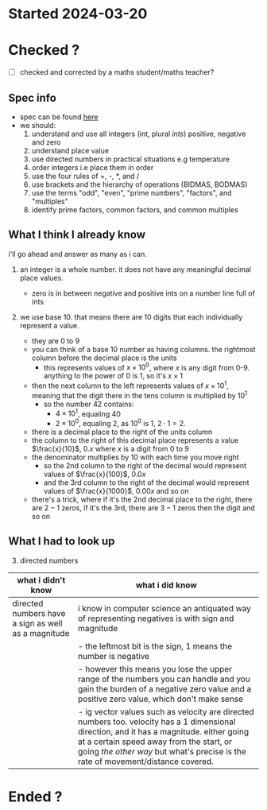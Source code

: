 # Started 2024-03-20

# Checked ?

- [ ] checked and corrected by a maths student/maths teacher?

## Spec info

- spec can be found [here](https://qualifications.pearson.com/content/dam/pdf/International%20GCSE/Mathematics%20A/2016/Specification%20and%20sample%20assessments/International-GCSE-in-Mathematics-Spec-A.pdf)
- we should:
    1. understand and use all integers (int, plural *ints*) positive, negative and zero
    2. understand place value
    3. use directed numbers in practical situations e.g temperature
    4. order integers i.e place them in order
    5. use the four rules of +, -, \*, and /
    6. use brackets and the hierarchy of operations (BIDMAS, BODMAS)
    7. use the terms "odd", "even", "prime numbers", "factors", and "multiples"
    8. identify prime factors, common factors, and common multiples

## What I think I already know

i'll go ahead and answer as many as i can.

1. an integer is a whole number. it does not have any meaningful decimal place values.
    - zero is in between negative and positive ints on a number line full of ints

2. we use base 10. that means there are 10 digits that each individually represent a value.
    - they are 0 to 9
    - you can think of a base 10 number as having columns. the rightmost column before the decimal place is the units
        - this represents values of $x\times{10}^0$, where $x$ is any digit from 0-9. anything to the power of 0 is 1, so it's $x\times{1}$
    - then the next column to the left represents values of $x\times{10}^1$, meaning that the digit there in the tens column is multiplied by $10^1$
        - so the number $42$ contains:
            - $4\times{10}^1$, equaling 40
            - $2\times{10}^0$, equaling 2, as $10^0$ is 1, $2\cdot1 = 2$.
    - there is a decimal place to the right of the units column
    - the column to the right of this decimal place represents a value $\frac{x}{10}$, $0.x$ where $x$ is a digit from 0 to 9
    - the denominator multiplies by 10 with each time you move right
        - so the 2nd column to the right of the decimal would represent values of $\frac{x}{100}$, $0.0x$
        - and the 3rd column to the right of the decimal would represent values of $\frac{x}{1000}$, $0.00x$ and so on
    - there's a trick, where if it's the 2nd decimal place to the right, there are $2-1$ zeros, if it's the 3rd, there are $3-1$ zeros then the digit and so on

## What I had to look up

3. directed numbers

| what i didn't know                                  | what i did know                                                                                                                                                                                                                                                          |
|-----------------------------------------------------|--------------------------------------------------------------------------------------------------------------------------------------------------------------------------------------------------------------------------------------------------------------------------|
| directed numbers have a sign as well as a magnitude | i know in computer science an antiquated way of representing negatives is with sign and magnitude                                                                                                                                                                        |
|                                                     | - the leftmost bit is the sign, 1 means the number is negative                                                                                                                                                                                                           |
|                                                     | - however this means you lose the upper range of the numbers you can handle and you gain the burden of a negative zero value and a positive zero value, which don't make sense                                                                                           |
|                                                     | - ig vector values such as velocity are directed numbers too. velocity has a 1 dimensional direction, and it has a magnitude. either going at a certain speed away from the start, or going *the other way* but what's precise is the rate of movement/distance covered. |

# Ended ?
